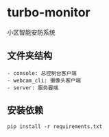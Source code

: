 # turbo-monitor
小区智能安防系统

## 文件夹结构

```
- console: 总控制台客户端
- webcam_cli: 摄像头客户端
- server: 服务器端
```

## 安装依赖

```
pip install -r requirements.txt
```
